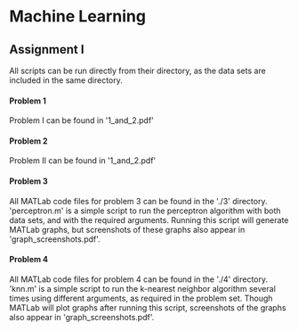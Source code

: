 # Machine Learning
## Assignment I

All scripts can be run directly from their directory, as the data sets are included in the same directory.

#### Problem 1

Problem I can be found in '1_and_2.pdf'

#### Problem 2 

Problem II can be found in '1_and_2.pdf'

#### Problem 3 

All MATLab code files for problem 3 can be found in the './3' directory. 'perceptron.m' is a simple script to run the perceptron algorithm with both data sets, and with the required arguments. Running this script will generate MATLab graphs, but screenshots of these graphs also appear in 'graph_screenshots.pdf'.

#### Problem 4

All MATLab code files for problem 4 can be found in the './4' directory. 'knn.m' is a simple script to run the k-nearest neighbor algorithm several times using different arguments, as required in the problem set. Though MATLab will plot graphs after running this script, screenshots of the graphs also appear in 'graph_screenshots.pdf'.
